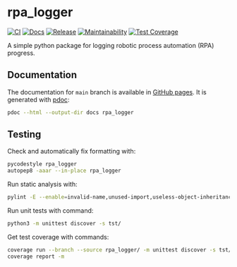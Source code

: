 # rpa_logger

[![CI](https://github.com/kangasta/rpa_logger/actions/workflows/ci.yml/badge.svg)](https://github.com/kangasta/rpa_logger/actions/workflows/ci.yml)
[![Docs](https://github.com/kangasta/rpa_logger/actions/workflows/docs.yml/badge.svg)](https://github.com/kangasta/rpa_logger/actions/workflows/docs.yml)
[![Release](https://github.com/kangasta/rpa_logger/actions/workflows/release.yml/badge.svg)](https://github.com/kangasta/rpa_logger/actions/workflows/release.yml)
[![Maintainability](https://api.codeclimate.com/v1/badges/67a5ccd0ad707447f0be/maintainability)](https://codeclimate.com/github/kangasta/rpa_logger/maintainability)
[![Test Coverage](https://api.codeclimate.com/v1/badges/67a5ccd0ad707447f0be/test_coverage)](https://codeclimate.com/github/kangasta/rpa_logger/test_coverage)

A simple python package for logging robotic process automation (RPA) progress.

## Documentation

The documentation for `main` branch is available in [GitHub pages](https://kangasta.github.io/rpa_logger/). It is generated with [pdoc](https://github.com/pdoc3/pdoc):

```bash
pdoc --html --output-dir docs rpa_logger
```

## Testing

Check and automatically fix formatting with:

```bash
pycodestyle rpa_logger
autopep8 -aaar --in-place rpa_logger
```

Run static analysis with:

```bash
pylint -E --enable=invalid-name,unused-import,useless-object-inheritance rpa_logger
```

Run unit tests with command:

```bash
python3 -m unittest discover -s tst/
```

Get test coverage with commands:

```bash
coverage run --branch --source rpa_logger/ -m unittest discover -s tst/
coverage report -m
```
